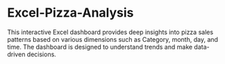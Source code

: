 # Excel-Pizza-Analysis
This interactive Excel dashboard provides deep insights into pizza sales patterns based on various dimensions such as Category, month, day, and time. The dashboard is designed to understand trends and make data-driven decisions.

